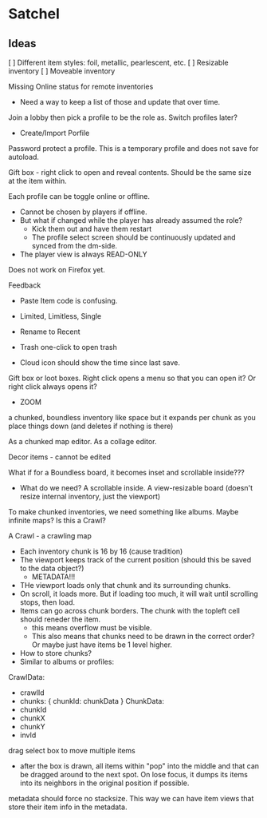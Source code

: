 # Satchel

## Ideas

[ ] Different item styles: foil, metallic, pearlescent, etc.
[ ] Resizable inventory
[ ] Moveable inventory

Missing Online status for remote inventories

- Need a way to keep a list of those and update that over time.

Join a lobby then pick a profile to be the role as. Switch profiles later?

- Create/Import Porfile

Password protect a profile. This is a temporary profile and does not save for autoload.

Gift box - right click to open and reveal contents. Should be the same size at the item within.

Each profile can be toggle online or offline.

- Cannot be chosen by players if offline.
- But what if changed while the player has already assumed the role?
  - Kick them out and have them restart
  - The profile select screen should be continuously updated and synced from the dm-side.
- The player view is always READ-ONLY

Does not work on Firefox yet.

Feedback

- Paste Item code is confusing.
- Limited, Limitless, Single
- Rename to Recent

- Trash one-click to open trash

- Cloud icon should show the time since last save.

Gift box or loot boxes. Right click opens a menu so that you can open it? Or right click always opens it?

- ZOOM

a chunked, boundless inventory like space but it expands per chunk as you place things down (and deletes if nothing is there)

As a chunked map editor.
As a collage editor.

Decor items - cannot be edited

What if for a Boundless board, it becomes inset and scrollable inside???

- What do we need? A scrollable inside. A view-resizable board (doesn't resize internal inventory, just the viewport)

To make chunked inventories, we need something like albums. Maybe infinite maps? Is this a Crawl?

A Crawl - a crawling map

- Each inventory chunk is 16 by 16 (cause tradition)
- The viewport keeps track of the current position (should this be saved to the data object?)
  - METADATA!!!
- THe viewport loads only that chunk and its surrounding chunks.
- On scroll, it loads more. But if loading too much, it will wait until scrolling stops, then load.
- Items can go across chunk borders. The chunk with the topleft cell should reneder the item.
  - this means overflow must be visible.
  - This also means that chunks need to be drawn in the correct order? Or maybe just have items be 1 level higher.
- How to store chunks?
- Similar to albums or profiles:

CrawlData:

- crawlId
- chunks: {
  chunkId: chunkData
  }
  ChunkData:
- chunkId
- chunkX
- chunkY
- invId

drag select box to move multiple items

- after the box is drawn, all items within "pop" into the middle and that can be dragged around to the next spot. On lose focus, it dumps its items into its neighbors in the original position if possible.

metadata should force no stacksize. This way we can have item views that store their item info in the metadata.
